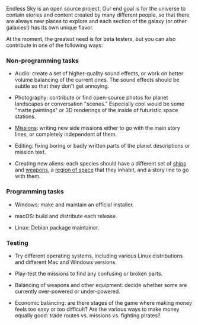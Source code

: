 Endless Sky is an open source project. Our end goal is for the universe to contain stories and content created by many different people, so that there are always new places to explore and each section of the galaxy (or other galaxies!) has its own unique flavor.

At the moment, the greatest need is for beta testers, but you can also contribute in one of the following ways:

### Non-programming tasks

  * Audio: create a set of higher-quality sound effects, or work on better volume balancing of the current ones. The sound effects should be subtle so that they don't get annoying.

  * Photography: contribute or find open-source photos for planet landscapes or conversation "scenes." Especially cool would be some "matte paintings" or 3D renderings of the inside of futuristic space stations.

  * [Missions](CreatingMissions): writing new side missions either to go with the main story lines, or completely independent of them.

  * Editing: fixing boring or badly written parts of the planet descriptions or mission text.

  * Creating new aliens: each species should have a different set of [ships](CreatingShips) and [weapons](CreatingOutfits), a [region of space](https://github.com/endless-sky/endless-sky-editor) that they inhabit, and a story line to go with them.

### Programming tasks

  * Windows: make and maintain an official installer.

  * macOS: build and distribute each release.

  * Linux: Debian package maintainer.

### Testing

  * Try different operating systems, including various Linux distributions and different Mac and Windows versions.

  * Play-test the missions to find any confusing or broken parts.

  * Balancing of weapons and other equipment: decide whether some are currently over-powered or under-powered.

  * Economic balancing: are there stages of the game where making money feels too easy or too difficult? Are the various ways to make money equally good: trade routes vs. missions vs. fighting pirates?